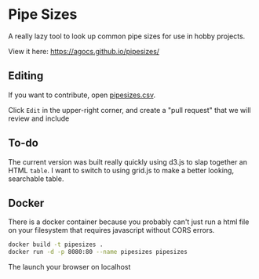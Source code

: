 # Pipe Sizes

A really lazy tool to look up common pipe sizes for use in hobby projects.

View it here: <https://agocs.github.io/pipesizes/>

## Editing

If you want to contribute, open [pipesizes.csv](https://github.com/agocs/pipesizes/blob/main/pipesizes.csv).

Click `Edit` in the upper-right corner, and create a "pull request" that we will review and include

## To-do

The current version was built really quickly using d3.js to slap together an HTML `table`.
I want to switch to using grid.js to make a better looking, searchable table.

## Docker

There is a docker container because you probably can't just run a html file on your filesystem that requires javascript without CORS errors.

```sh
docker build -t pipesizes .
docker run -d -p 8080:80 --name pipesizes pipesizes
```

The launch your browser on localhost